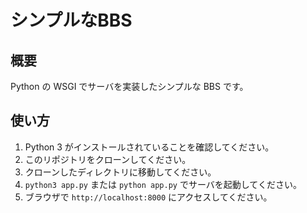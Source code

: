 # シンプルなBBS

## 概要

Python の WSGI でサーバを実装したシンプルな BBS です。

## 使い方

1. Python 3 がインストールされていることを確認してください。
2. このリポジトリをクローンしてください。
3. クローンしたディレクトリに移動してください。
4. `python3 app.py` または `python app.py` でサーバを起動してください。
5. ブラウザで `http://localhost:8000` にアクセスしてください。
